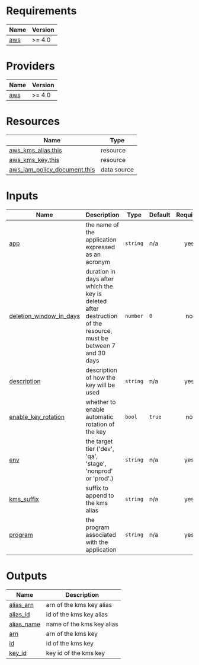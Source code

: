 <!-- BEGIN_TF_DOCS -->
# Requirements

| Name | Version |
|------|---------|
| <a name="requirement_aws"></a> [aws](#requirement\_aws) | >= 4.0 |

# Providers

| Name | Version |
|------|---------|
| <a name="provider_aws"></a> [aws](#provider\_aws) | >= 4.0 |

# Resources

| Name | Type |
|------|------|
| [aws_kms_alias.this](https://registry.terraform.io/providers/hashicorp/aws/latest/docs/resources/kms_alias) | resource |
| [aws_kms_key.this](https://registry.terraform.io/providers/hashicorp/aws/latest/docs/resources/kms_key) | resource |
| [aws_iam_policy_document.this](https://registry.terraform.io/providers/hashicorp/aws/latest/docs/data-sources/iam_policy_document) | data source |

# Inputs

| Name | Description | Type | Default | Required |
|------|-------------|------|---------|:--------:|
| <a name="input_app"></a> [app](#input\_app) | the name of the application expressed as an acronym | `string` | n/a | yes |
| <a name="input_deletion_window_in_days"></a> [deletion\_window\_in\_days](#input\_deletion\_window\_in\_days) | duration in days after which the key is deleted after destruction of the resource, must be between 7 and 30 days | `number` | `0` | no |
| <a name="input_description"></a> [description](#input\_description) | description of how the key will be used | `string` | n/a | yes |
| <a name="input_enable_key_rotation"></a> [enable\_key\_rotation](#input\_enable\_key\_rotation) | whether to enable automatic rotation of the key | `bool` | `true` | no |
| <a name="input_env"></a> [env](#input\_env) | the target tier ('dev', 'qa', 'stage', 'nonprod' or 'prod'.) | `string` | n/a | yes |
| <a name="input_kms_suffix"></a> [kms\_suffix](#input\_kms\_suffix) | suffix to append to the kms alias | `string` | n/a | yes |
| <a name="input_program"></a> [program](#input\_program) | the program associated with the application | `string` | n/a | yes |

# Outputs

| Name | Description |
|------|-------------|
| <a name="output_alias_arn"></a> [alias\_arn](#output\_alias\_arn) | arn of the kms key alias |
| <a name="output_alias_id"></a> [alias\_id](#output\_alias\_id) | id of the kms key alias |
| <a name="output_alias_name"></a> [alias\_name](#output\_alias\_name) | name of the kms key alias |
| <a name="output_arn"></a> [arn](#output\_arn) | arn of the kms key |
| <a name="output_id"></a> [id](#output\_id) | id of the kms key |
| <a name="output_key_id"></a> [key\_id](#output\_key\_id) | key id of the kms key |
<!-- END_TF_DOCS -->